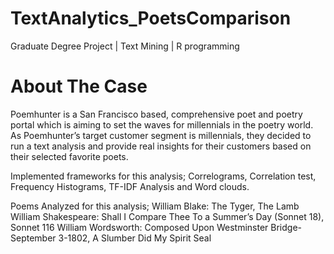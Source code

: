 # TextAnalytics_PoetsComparison
Graduate Degree Project | Text Mining | R programming 

# About The Case

Poemhunter is a San Francisco based, comprehensive poet and poetry portal which is aiming to set the waves for millennials in the poetry world.
As Poemhunter’s target customer segment is millennials, they decided to run a text analysis and provide real insights for their customers based on their selected favorite poets.

Implemented frameworks for this analysis; Correlograms, Correlation test, Frequency Histograms, TF-IDF Analysis and Word clouds.

Poems Analyzed for this analysis; 
William Blake: The Tyger, The Lamb 
William Shakespeare: Shall I Compare Thee To a Summer’s Day (Sonnet 18), Sonnet 116 
William Wordsworth: Composed Upon Westminster Bridge-September 3-1802, A Slumber Did My Spirit Seal
